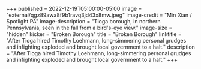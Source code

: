 +++
published = 2022-12-19T05:00:00-05:00
image = "external/qgz89awa8f9b1ravq3jd43x8mw.jpeg"
image-credit = "Min Xian / Spotlight PA"
image-description = "Tioga borough, in northern Pennsylvania, seen in the fall from a bird's-eye view."
image-size = "hidden"
kicker = "Broken Borough"
title = "Broken Borough"
linktitle = "After Tioga hired Timothy Loehmann, long-simmering personal grudges and infighting exploded and brought local government to a halt."
description = "After Tioga hired Timothy Loehmann, long-simmering personal grudges and infighting exploded and brought local government to a halt."
+++
